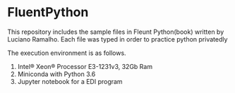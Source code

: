 # FluentPython

This repository includes the sample files in Fleunt Python(book) written by Luciano Ramalho. Each file was typed in order to practice python privatedly

The execution environment is as follows.
<ol>
  <li>Intel® Xeon® Processor E3-1231v3, 32Gb Ram</li>
  <li>Miniconda with Python 3.6</li>
  <li>Jupyter notebook for a EDI program</li>
</ol>
